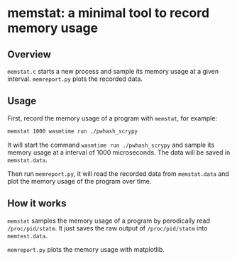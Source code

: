 # memstat: a minimal tool to record memory usage

## Overview

`memstat.c` starts a new process and sample its memory usage at a given interval. `memreport.py` plots the recorded data.

## Usage

First, record the memory usage of a program with `memstat`, for example:

```bash
memstat 1000 wasmtime run ./pwhash_scrypy
```

It will start the command `wasmtime run ./pwhash_scrypy` and sample its memory usage at a interval of 1000 microseconds. The data will be saved in `memstat.data`.

Then run `memreport.py`, it will read the recorded data from `memstat.data` and plot the memory usage of the program over time.

## How it works

`memstat` samples the memory usage of a program by perodically read `/proc/pid/statm`. It just saves the raw output of `/proc/pid/statm` into `memtest.data`.

`memreport.py` plots the memory usage with matplotlib. 


